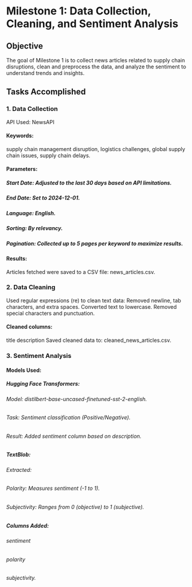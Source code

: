 # Milestone 1: Data Collection, Cleaning, and Sentiment Analysis
## Objective
The goal of Milestone 1 is to collect news articles related to supply chain disruptions, clean and preprocess the data, and analyze the sentiment to understand trends and insights.

## Tasks Accomplished
### 1. Data Collection
API Used: NewsAPI
#### Keywords:
supply chain management disruption,
logistics challenges,
global supply chain issues,
supply chain delays.
#### Parameters:
##### Start Date: Adjusted to the last 30 days based on API limitations.
##### End Date: Set to 2024-12-01.
##### Language: English.
##### Sorting: By relevancy.
##### Pagination: Collected up to 5 pages per keyword to maximize results.
#### Results:
Articles fetched were saved to a CSV file: news_articles.csv.
### 2. Data Cleaning
Used regular expressions (re) to clean text data:
Removed newline, tab characters, and extra spaces.
Converted text to lowercase.
Removed special characters and punctuation.
#### Cleaned columns:
title
description
Saved cleaned data to: cleaned_news_articles.csv.
### 3. Sentiment Analysis
#### Models Used:
##### Hugging Face Transformers:

###### Model: distilbert-base-uncased-finetuned-sst-2-english.
###### Task: Sentiment classification (Positive/Negative).
###### Result: Added sentiment column based on description.
##### TextBlob:

###### Extracted:
###### Polarity: Measures sentiment (-1 to 1).
###### Subjectivity: Ranges from 0 (objective) to 1 (subjective).
##### Columns Added:
###### sentiment
###### polarity
###### subjectivity.
